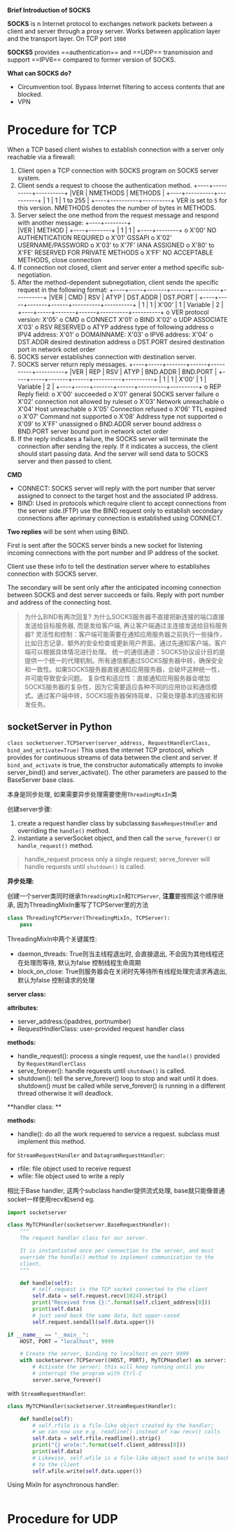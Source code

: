 **Brief Introduction of SOCKS**

 **SOCKS** is n Internet protocol to exchanges network packets between a client and server through a proxy server. Works between application layer and the transport layer. On TCP port `1080`

**SOCKS5** provides ==authentication== and ==UDP== transmission and support ==IPV6== compared to former version of SOCKS.

**What can SOCKS do?**

- Circumvention tool. Bypass Internet filtering to access contents that are blocked.
- VPN

# Procedure for TCP

When a TCP based client wishes to establish connection with a server only reachable via a firewall:

1. Client open a TCP connection with SOCKS program on SOCKS server system.
2. Client sends a request to choose the authentication method.
    +----+----------+----------+
    |VER | NMETHODS | METHODS  |
    +----+----------+----------+
    | 1  |    1     | 1 to 255 |
    +----+----------+----------+
    VER is set to `5` for this version. NMETHODS denotes the number of bytes in METHODS.
3. Server select the one method from the request message and respond with another message:
    +----+--------+         
    |VER | METHOD |
    +----+--------+
    | 1  |   1    |
    +----+--------+
    o  X'00' NO AUTHENTICATION REQUIRED
    o  X'01' GSSAPI
    o  X'02' USERNAME/PASSWORD
    o  X'03' to X'7F' IANA ASSIGNED
    o  X'80' to X'FE' RESERVED FOR PRIVATE METHODS
    o  X'FF' NO ACCEPTABLE METHODS, close connection
4. If connection not closed, client and server enter a method specific sub-negotiation.
5. After the method-dependent subnegotiation, client sends the specific request in the following format:
    +----+-----+-------+------+----------+----------+
    |VER | CMD |  RSV  | ATYP | DST.ADDR | DST.PORT |
    +----+-----+-------+------+----------+----------+
    | 1  |  1  | X'00' |  1   | Variable |    2     |
    +----+-----+-------+------+----------+----------+
    o  VER    protocol version: X'05'
    o  CMD
        o  CONNECT X'01'
        o  BIND X'02'
        o  UDP ASSOCIATE X'03'
    o  RSV    RESERVED
    o  ATYP   address type of following address
        o  IPV4 address: X'01'
        o  DOMAINNAME: X'03'
        o  IPV6 address: X'04'
    o  DST.ADDR       desired destination address
    o  DST.PORT desired destination port in network octet
        order
6. SOCKS server establishes connection with destination server.
6. SOCKS server return reply messages.
    +----+-----+-------+------+----------+----------+
    |VER | REP |  RSV  | ATYP | BND.ADDR | BND.PORT |
    +----+-----+-------+------+----------+----------+
    | 1  |  1  | X'00' |  1   | Variable |    2     |
    +----+-----+-------+------+----------+----------+
    o  REP    Reply field:
        o  X'00' succeeded
        o  X'01' general SOCKS server failure
        o  X'02' connection not allowed by ruleset
        o  X'03' Network unreachable
        o  X'04' Host unreachable
        o  X'05' Connection refused
        o  X'06' TTL expired
        o  X'07' Command not supported
        o  X'08' Address type not supported
        o  X'09' to X'FF' unassigned
    o  BND.ADDR       server bound address
    o  BND.PORT       server bound port in network octet order
7. If the reply indicates a failure, the SOCKS server will terminate the connection after sending the reply. If it indicates a success, the client should start passing data. And the server will send data to SOCKS server and then passed to client.

**CMD**

- CONNECT: SOCKS server will reply with the port number that server assigned to connect to the target host and the associated IP address.
- BIND: Used in protocols which require client to accept connections from the server side.(FTP) use the BIND request only to establish secondary connections after aprimary connection is established using CONNECT.

**Two replies** will be sent when using BIND.

First is sent after the SOCKS server binds a new socket for listening incoming connections with the port number and IP address of the socket. 

Client use these info to tell the destination server where to establishes connection with SOCKS server.

The secondary will be sent only after the anticipated incoming connection between SOCKS and dest server succeeds or fails. Reply with port number and address of the connecting host.

> 为什么BIND有两次回复? 为什么SOCKS服务器不直接把新连接的端口直接发送给目标服务器, 而是发给客户端, 再让客户端通过主连接发送给目标服务器?
> 灵活性和控制：客户端可能需要在通知应用服务器之前执行一些操作，比如日志记录、额外的安全检查或更新用户界面。通过先通知客户端，客户端可以根据具体情况进行处理。
> 统一的通信通道：SOCKS协议设计目的是提供一个统一的代理机制。所有通信都通过SOCKS服务器中转，确保安全和一致性。如果SOCKS服务器直接通知应用服务器，会破坏这种统一性，并可能导致安全问题。
> 复杂性和适应性：直接通知应用服务器会增加SOCKS服务器的复杂性，因为它需要适应各种不同的应用协议和通信模式。通过客户端中转，SOCKS服务器保持简单，只需处理基本的连接和转发任务。

## socketServer in Python

`class socketserver.TCPServer(server_address, RequestHandlerClass, bind_and_activate=True)`
This uses the internet TCP protocol, which provides for continuous streams of data between the client and server. If `bind_and_activate` is true, the constructor automatically attempts to invoke server_bind() and server_activate(). The other parameters are passed to the BaseServer base class.

本身是同步处理, 如果需要异步处理需要使用`ThreadingMixIn`类

创建server步骤:
1. create a request handler class by subclassing `BaseRequestHndler` and overriding the `handle()` method.
2. instantiate a serverSocket object, and then call the `serve_forever()` or `handle_request()` method.
> handle_request process only a single request;
> serve_forever will handle requests until `shutdown()` is called.

**异步处理:**

创建一个server类同时继承`ThreadingMixIn`和`TCPServer`, **注意**要按照这个顺序继承, 因为ThreadingMixIn重写了TCPServer里的方法

```py
class ThreadingTCPServer(ThreadingMixIn, TCPServer):
    pass
```

ThreadingMixIn中两个关键属性:
- daemon_threads: True则当主线程退出时, 会直接退出, 不会因为其他线程还在处理而等待, 默认为false 控制线程生命周期
- block_on_close: True则服务器会在关闭时先等待所有线程处理完请求再退出, 默认为false 控制请求的处理

**server class:**

**attributes**: 
- server_address:(ipaddres, portnumber)
- RequestHndlerClass: user-provided request handler class

**methods:**
- handle_request(): process a single request, use the `handle()` provided by `RequestHandlerClass`
- serve_forever(): handle requests until `shutdown()` is called. 
- shutdown(): tell the serve_forever() loop to stop and wait until it does. shutdown() must be called while serve_forever() is running in a different thread otherwise it will deadlock.

**handler class: **

**methods:**
- handle(): do all the work requered to service a request. subclass must implement this method.

for `StreamRequestHandler` and `DatagramRequestHandler`:
- rfile: file object used to receive request
- wfile: file object used to write a reply

相比于Base handler, 这两个subclass handler提供流式处理, base就只能像普通socket一样使用recv和send
eg.
```py
import socketserver

class MyTCPHandler(socketserver.BaseRequestHandler):
    """
    The request handler class for our server.

    It is instantiated once per connection to the server, and must
    override the handle() method to implement communication to the
    client.
    """

    def handle(self):
        # self.request is the TCP socket connected to the client
        self.data = self.request.recv(1024).strip()
        print("Received from {}:".format(self.client_address[0]))
        print(self.data)
        # just send back the same data, but upper-cased
        self.request.sendall(self.data.upper())

if __name__ == "__main__":
    HOST, PORT = "localhost", 9999

    # Create the server, binding to localhost on port 9999
    with socketserver.TCPServer((HOST, PORT), MyTCPHandler) as server:
        # Activate the server; this will keep running until you
        # interrupt the program with Ctrl-C
        server.serve_forever()
```
with `StreamRequestHandler`:
```py
class MyTCPHandler(socketserver.StreamRequestHandler):

    def handle(self):
        # self.rfile is a file-like object created by the handler;
        # we can now use e.g. readline() instead of raw recv() calls
        self.data = self.rfile.readline().strip()
        print("{} wrote:".format(self.client_address[0]))
        print(self.data)
        # Likewise, self.wfile is a file-like object used to write back
        # to the client
        self.wfile.write(self.data.upper())
```

Using MixIn for asynchronous handler:

```py


```

# Procedure for UDP